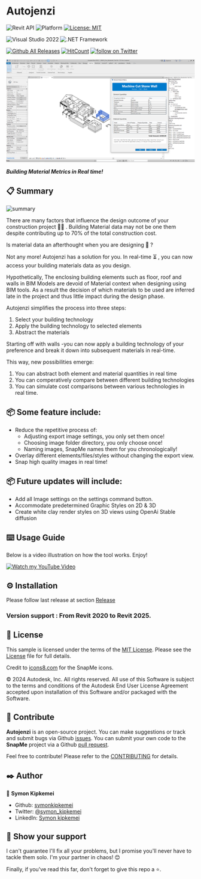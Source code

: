 ﻿
# Autojenzi
![Revit API](https://img.shields.io/badge/Revit%20API%202025-blue.svg) ![Platform](https://img.shields.io/badge/platform-Windows-lightgray.svg) [![License: MIT](https://img.shields.io/badge/License-MIT-yellow.svg)](https://opensource.org/licenses/MIT)


![Visual Studio 2022](https://img.shields.io/badge/Visual_Studio_2022-yellow) ![.NET Framework](https://img.shields.io/badge/.NET_8.0-yellow)


[![Github All Releases](https://img.shields.io/github/downloads/symonkipkemei/Autojenzi/total?color=blue&label=Download)]()
[![HitCount](https://hits.dwyl.com/symonkipkemei/Autojenzi.svg?style=flat-square)](http://hits.dwyl.com/symonkipkemei/Autojenzi)
<a href="https://twitter.com/intent/follow?screen_name=symon_kipkemei">
<img src="https://img.shields.io/twitter/follow/symon_kipkemei?style=social&logo=twitter"
alt="follow on Twitter"></a>


![quote](src/Addin/Resources/Sample.jpg)

***Building Material Metrics in Real time!***

 
## 📋 Summary

![summary](summary.png)

There are many factors that influence the design outcome of your construction project 👷‍♂️ .
Building Material data may not be one them despite contributing up to 70% of the total 
construction cost.

Is material data an afterthought when you are designing 🤔 ?

Not any more! Autojenzi has a solution for you. In real-time ⏳ , you can now access your 
building materials data as you design.

Hypothetically, The enclosing building elements such as floor, roof and walls in BIM Models
are devoid of Material context when designing using BIM tools. As a result the decision of 
which materials to be used are inferred late in the project and thus little impact during 
the design phase.

Autojenzi simplifies the process into three steps:
1. Select your building technology 
2. Apply the building technology to selected elements
3. Abstract the materials 

Starting off with walls -you can now apply a building technology of your preference and break it down 
into subsequent materials in real-time. 

This way, new possibilities emerge:
1. You can abstract both element and material quantities in real time
2. You can comperatively compare between different building technologies 
3. You can simulate cost comparisons between various technologies in real time.


## 📦 Some feature include:

- Reduce the repetitive process of:
    -  Adjusting export image settings, you only set them once!
    - Choosing image folder directory, you only choose once!
    - Naming images, SnapMe names them for you chronologically!
- Overlay different elements/files/styles without changing the export view.
- Snap high quality images in real time!


## 📦 Future updates will include:

 -  Add all Image settings on the settings command button.
 -  Accommodate predetermined Graphic Styles on 2D & 3D 
 -  Create white clay render styles on 3D views using OpenAi Stable diffusion


 ## ⌨️ Usage Guide

Below is a video illustration on how the tool works. Enjoy!

[![Watch my YouTube Video](https://img.youtube.com/vi/dZoG7zUt-_c/maxresdefault.jpg)](https://www.youtube.com/watch?v=dZoG7zUt-_c)



## ⚙️ Installation
Please follow last release at section [Release](https://github.com/symonkipkemei/Autojenzi/releases)


### Version support : From Revit 2020 to Revit 2025.


## 📄 License

This sample is licensed under the terms of the [MIT License](http://opensource.org/licenses/MIT). Please see the [License](License.md) file for full details.

Credit to [icons8.com](https://icons8.com) for the SnapMe icons.

© 2024 Autodesk, Inc.  All rights reserved. All use of this Software is subject to the terms and conditions of the Autodesk End User License Agreement accepted upon installation of this Software and/or packaged with the Software.


## 🍚 Contribute

**Autojenzi** is an open-source project. You can make suggestions or track and submit bugs via Github [issues](https://docs.github.com/en/issues/tracking-your-work-with-issues/creating-an-issue). You can submit your own code to the **SnapMe** project via a Github [pull request](https://docs.github.com/en/pull-requests/collaborating-with-pull-requests/proposing-changes-to-your-work-with-pull-requests/about-pull-requests).

Feel free to contribute!
Please refer to the [CONTRIBUTING](CONTRIBUTING.md) for details.


## ✒️ Author

👤 **Symon Kipkemei**

- Github: [symonkipkemei](https://github.com/symonkipkemei)
- Twitter: [@symon_kipkemei](https://twitter.com/symon_kipkemei)
- LinkedIn: [Symon kipkemei](https://www.linkedin.com/in/symon-kipkemei/)


## 🙏 Show your support


I can't guarantee I'll fix all your problems, but I promise you'll never have to tackle them solo. 
I'm your partner in chaos! 😊

Finally, if you've read this far, don't forget to give this repo a ⭐️. 


